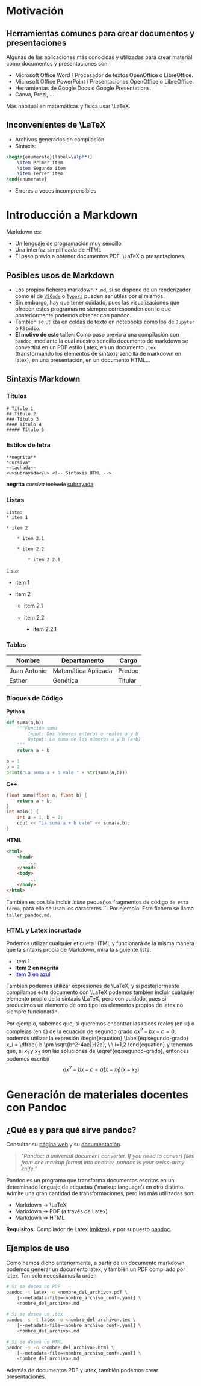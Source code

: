 # Motivación

## Herramientas comunes para crear documentos y presentaciones

Algunas de las aplicaciones más conocidas y utilizadas para crear material como documentos y presentaciones son:

* Microsoft Office Word / Procesador de textos OpenOffice o LibreOffice.
* Microsoft Office PowerPoint / Presentaciones OpenOffice o LibreOffice.
* Herramientas de Google Docs o Google Presentations.
* Canva, Prezi, ...

Más habitual en matemáticas y física usar \LaTeX.

## Inconvenientes de \LaTeX

* Archivos generados en compilación
* Sintaxis:
```tex
\begin{enumerate}[label=\alph*)]
    \item Primer ítem
    \item Segundo ítem
    \item Tercer ítem
\end{enumerate}
```
* Errores a veces incomprensibles
    
# Introducción a Markdown

Markdown es:

* Un lenguaje de programación muy sencillo
* Una interfaz simplificada de HTML
* El paso previo a obtener documentos PDF, \LaTeX o presentaciones.

## Posibles usos de Markdown

* Los propios ficheros markdown `*.md`, si se dispone de un renderizador como el de [`VSCode`](https://code.visualstudio.com/) o [`Typora`](https://typora.io/) pueden ser útiles por sí mismos.
* Sin embargo, hay que tener cuidado, pues las visualizaciones que ofrecen estos programas no siempre corresponden con lo que posteriormente podemos obtener con pandoc.
* También se utiliza en celdas de texto en notebooks como los de `Jupyter` o `RStudio`.
* **El motivo de este taller**: Como paso previo a una compilación con `pandoc`, mediante la cual nuestro sencillo documento de markdown se convertirá en un PDF estilo Latex, en un documento `.tex` (transformando los elementos de sintaxis sencilla de markdown en latex), en una presentación, en un documento HTML...

## Sintaxis Markdown

### Títulos
```
# Título 1
## Título 2
### Título 3
#### Título 4
##### Título 5
```

### Estilos de letra
```
**negrita**
*cursiva*
~~tachada~~
<u>subrayada</u> <!-- Sintaxis HTML -->
```

**negrita**
*cursiva*
~~tachada~~
<u>subrayada</u>



### Listas
```
Lista:
* item 1

* item 2

    * item 2.1

    * item 2.2

        * item 2.2.1
```



Lista:

* item 1

* item 2

    * item 2.1

    * item 2.2

        * item 2.2.1

### Tablas

| **Nombre**   | **Departamento**    | **Cargo** |
|--------------|---------------------|-----------|
| Juan Antonio | Matemática Aplicada | Predoc    |
| Esther       | Genética            | Titular   |



### Bloques de Código

**Python**
```python
def suma(a,b):
    """Función suma
        Input: Dos números enteros o reales a y b
        Output: La suma de los números a y b (a+b)
    """
    return a + b

a = 1
b = 2
print("La suma a + b vale " + str(suma(a,b)))
```

**C++**
```c++
float suma(float a, float b) {
    return a + b;
}
int main() {
    int a = 1, b = 2;
    cout << "La suma a + b vale" << suma(a,b);
}
```



**HTML**
```html
<html>
    <head>
        ...
    </head>
    <body>
        ...
    </body>
</html>
```

También es posible incluir *inline* pequeños fragmentos de código `de esta forma`, para ello se usan los caracteres \`\`. Por ejemplo: Este fichero se llama `taller_pandoc.md`.


### HTML y Latex incrustado

Podemos utilizar cualquier etiqueta HTML y funcionará de la misma manera que la sintaxis propia de Markdown, mira la siguiente lista:

<ul>
    <li>Item 1</li>
    <li><b>Item 2 en negrita</b></li>
    <li><spam style="color:blue;">Item 3 en azul</span></li>
</ul>



También podemos utilizar expresiones de \LaTeX, y si posteriormente compilamos este documento con \LaTeX podemos también incluir cualquier elemento propio de la sintaxis \LaTeX, pero con cuidado, pues si producimos un elemento de otro tipo los elementos propios de latex no siempre funcionarán. 

Por ejemplo, sabemos que, si queremos encontrar las raíces reales (en $\mathbb R$) o complejas (en $\mathbb C$) de la ecuación de segundo grado $ax^2 + bx + c = 0$, podemos utilizar la expresión
\begin{equation}
\label{eq:segundo-grado}
x_i = \dfrac{-b \pm \sqrt{b^2-4ac}}{2a}, \ \ i=1,2
\end{equation}
y tenemos que, si $x_1$ y $x_2$ son las soluciones de \eqref{eq:segundo-grado}, entonces podemos escribir
$$
ax^2 + bx + c = a(x-x_1)(x-x_2)
$$


# Generación de materiales docentes con Pandoc

## ¿Qué es y para qué sirve pandoc?

Consultar su [página web](https://www.pandoc.org/) y su [documentación](https://pandoc.org/MANUAL.html).

> *"Pandoc: a universal document converter. If you need to convert files from one markup format into another, pandoc is your swiss-army knife."*

Pandoc es un programa que transforma documentos escritos en un determinado lenguaje de etiquetas ('markup language') en otro distinto. Admite una gran cantidad de transformaciones, pero las más utilizadas son:

* Markdown $\rightarrow$ \LaTeX
* Markdown $\rightarrow$ PDF (a través de Latex)
* Markdown $\rightarrow$ HTML

**Requisitos:** Compilador de Latex ([miktex](https://miktex.org/)), y por supuesto [pandoc](https://pandoc.org/installing.html).

## Ejemplos de uso

Como hemos dicho anteriormente, a partir de un documento markdown podemos generar un documento latex, y también un PDF compilado por latex. Tan solo necesitamos la orden

```bash
# Si se desea un PDF
pandoc -t latex -o <nombre_del_archivo>.pdf \
    [--metadata-file=<nombre_archivo_conf>.yaml] \
    <nombre_del_archivo>.md

# Si se desea un .tex  
pandoc -s -t latex -o <nombre_del_archivo>.tex \
    [--metadata-file=<nombre_archivo_conf>.yaml] \
    <nombre_del_archivo>.md
```


```bash
# Si se desea un HTML
pandoc -s -o <nombre_del_archivo>.html \
    [--metadata-file=<nombre_archivo_conf>.yaml] \
    <nombre_del_archivo>.md
```

Además de documentos PDF y latex, también podemos crear presentaciones.